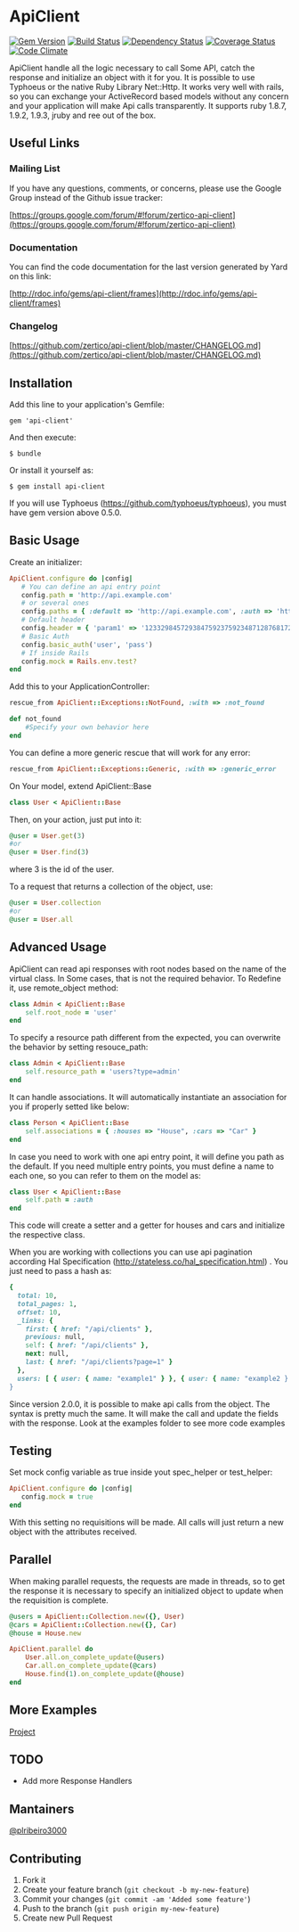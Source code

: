 # ApiClient

[![Gem Version](https://badge.fury.io/rb/api-client.png)](http://badge.fury.io/rb/api-client) [![Build Status](https://secure.travis-ci.org/zertico/api-client.png?branch=master)](http://travis-ci.org/zertico/api-client) [![Dependency Status](https://gemnasium.com/zertico/api-client.png)](https://gemnasium.com/zertico/api-client) [![Coverage Status](https://coveralls.io/repos/zertico/api-client/badge.png?branch=master)](https://coveralls.io/r/zertico/api-client)  [![Code Climate](https://codeclimate.com/github/zertico/api-client.png)](https://codeclimate.com/github/zertico/api-client)

ApiClient handle all the logic necessary to call Some API, catch the response and initialize an object with it for you.
It is possible to use Typhoeus or the native Ruby Library Net::Http.
It works very well with rails, so you can exchange your ActiveRecord based models without any concern and your application will make Api calls transparently.
It supports ruby 1.8.7, 1.9.2, 1.9.3, jruby and ree out of the box.

## Useful Links

### Mailing List

If you have any questions, comments, or concerns, please use the Google Group instead of the Github issue tracker:

[https://groups.google.com/forum/#!forum/zertico-api-client](https://groups.google.com/forum/#!forum/zertico-api-client)

### Documentation

You can find the code documentation for the last version generated by Yard on this link:

[http://rdoc.info/gems/api-client/frames](http://rdoc.info/gems/api-client/frames)

### Changelog

[https://github.com/zertico/api-client/blob/master/CHANGELOG.md](https://github.com/zertico/api-client/blob/master/CHANGELOG.md)

## Installation

Add this line to your application's Gemfile:

    gem 'api-client'

And then execute:

    $ bundle

Or install it yourself as:

    $ gem install api-client

If you will use Typhoeus (https://github.com/typhoeus/typhoeus), you must have gem version above 0.5.0.

## Basic Usage

Create an initializer:

```ruby
ApiClient.configure do |config|
   # You can define an api entry point
   config.path = 'http://api.example.com'
   # or several ones
   config.paths = { :default => 'http://api.example.com', :auth => 'http://auth.example.com' }
   # Default header
   config.header = { 'param1' => '123329845729384759237592348712876817234'}
   # Basic Auth
   config.basic_auth('user', 'pass')
   # If inside Rails
   config.mock = Rails.env.test?
end
```

Add this to your ApplicationController:

```ruby
rescue_from ApiClient::Exceptions::NotFound, :with => :not_found

def not_found
    #Specify your own behavior here
end
```

You can define a more generic rescue that will work for any error:

```ruby
rescue_from ApiClient::Exceptions::Generic, :with => :generic_error
```

On Your model, extend ApiClient::Base

```ruby
class User < ApiClient::Base
```

Then, on your action, just put into it:

```ruby
@user = User.get(3)
#or
@user = User.find(3)
```

where 3 is the id of the user.

To a request that returns a collection of the object, use:

```ruby
@user = User.collection
#or
@user = User.all
```

## Advanced Usage

ApiClient can read api responses with root nodes based on the name of the virtual class.
In Some cases, that is not the required behavior. To Redefine it, use remote_object method:

```ruby
class Admin < ApiClient::Base
    self.root_node = 'user'
end
```

To specify a resource path different from the expected, you can overwrite the behavior by setting resouce_path:

```ruby
class Admin < ApiClient::Base
    self.resource_path = 'users?type=admin'
end
```

It can handle associations. It will automatically instantiate an association for you if properly setted like below:

```ruby
class Person < ApiClient::Base
    self.associations = { :houses => "House", :cars => "Car" }
end
```

In case you need to work with one api entry point, it will define you path as the default.
If you need multiple entry points, you must define a name to each one, so you can refer to them on the model as:

```ruby
class User < ApiClient::Base
    self.path = :auth
end
```

This code will create a setter and a getter for houses and cars and initialize the respective class.

When you are working with collections you can use api pagination according Hal Specification (http://stateless.co/hal_specification.html) .
You just need to pass a hash as:

```ruby
{
  total: 10,
  total_pages: 1,
  offset: 10,
  _links: {
    first: { href: "/api/clients" },
    previous: null,
    self: { href: "/api/clients" },
    next: null,
    last: { href: "/api/clients?page=1" }
  },
  users: [ { user: { name: "example1" } }, { user: { name: "example2 } } ]
}
```


Since version 2.0.0, it is possible to make api calls from the object. The syntax is pretty much the same.
It will make the call and update the fields with the response. Look at the examples folder to see more code examples

## Testing

Set mock config variable as true inside yout spec_helper or test_helper:

```ruby
ApiClient.configure do |config|
   config.mock = true
end
```

With this setting no requisitions will be made. All calls will just return a new object with the attributes received.

## Parallel

When making parallel requests, the requests are made in threads, so to get the response it is necessary to specify
an initialized object to update when the requisition is complete.

```ruby
@users = ApiClient::Collection.new({}, User)
@cars = ApiClient::Collection.new({}, Car)
@house = House.new

ApiClient.parallel do
    User.all.on_complete_update(@users)
    Car.all.on_complete_update(@cars)
    House.find(1).on_complete_update(@house)
end
```

## More Examples
[Project](https://github.com/zertico/api-client/tree/master/examples)

## TODO
* Add more Response Handlers

## Mantainers
[@plribeiro3000](https://github.com/plribeiro3000)


## Contributing

1. Fork it
2. Create your feature branch (`git checkout -b my-new-feature`)
3. Commit your changes (`git commit -am 'Added some feature'`)
4. Push to the branch (`git push origin my-new-feature`)
5. Create new Pull Request